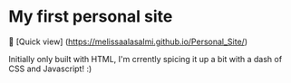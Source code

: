 # My first personal site

🔗 [Quick view] (https://melissaalasalmi.github.io/Personal_Site/)

Initially only built with HTML, I'm crrently spicing it up a bit with a dash of CSS and Javascript! :)
